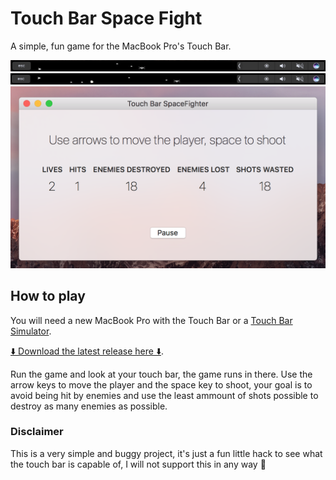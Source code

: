 # Touch Bar Space Fight

A simple, fun game for the MacBook Pro's Touch Bar.

![shot](screenshots/touchbargame-1.png)
![shot](screenshots/touchbargame-2.png)
![shot](screenshots/touchbargame-3.png)

## How to play

You will need a new MacBook Pro with the Touch Bar or a [Touch Bar Simulator](https://github.com/bikkelbroeders/TouchBarDemoApp).

[⬇️ Download the latest release here ⬇️](https://github.com/insidegui/TouchBarSpaceFight/releases).

Run the game and look at your touch bar, the game runs in there. Use the arrow keys to move the player and the space key to shoot, your goal is to avoid being hit by enemies and use the least ammount of shots possible to destroy as many enemies as possible.

### Disclaimer

This is a very simple and buggy project, it's just a fun little hack to see what the touch bar is capable of, I will not support this in any way 😬